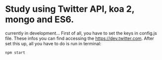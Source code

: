 # Study using Twitter API, koa 2, mongo and ES6.

currently in development...
First of all, you have to set the keys in config.js file. These infos you can find accessing the https://dev.twitter.com.
After set this up, all you have to do is run in terminal:
```js
npm start
```